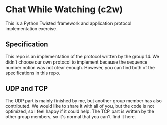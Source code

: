 # Chat While Watching (c2w)
This is a Python Twisted framework and application protocol implementation
exercise.

## Specification
This repo is an implementation of the protocol written by the group 14.
We didn't choose our own protocol to implement because the sequence number
notion was not clear enough. However, you can find both of the specifications
in this repo.

## UDP and TCP
The UDP part is mainly finished by me, but another group member has also contributed.
We would like to share it with all of you, but the code is not optimized, so I feel happy
if it could help.
The TCP part is written by the other group members, so it's normal that you
can't find it here.
